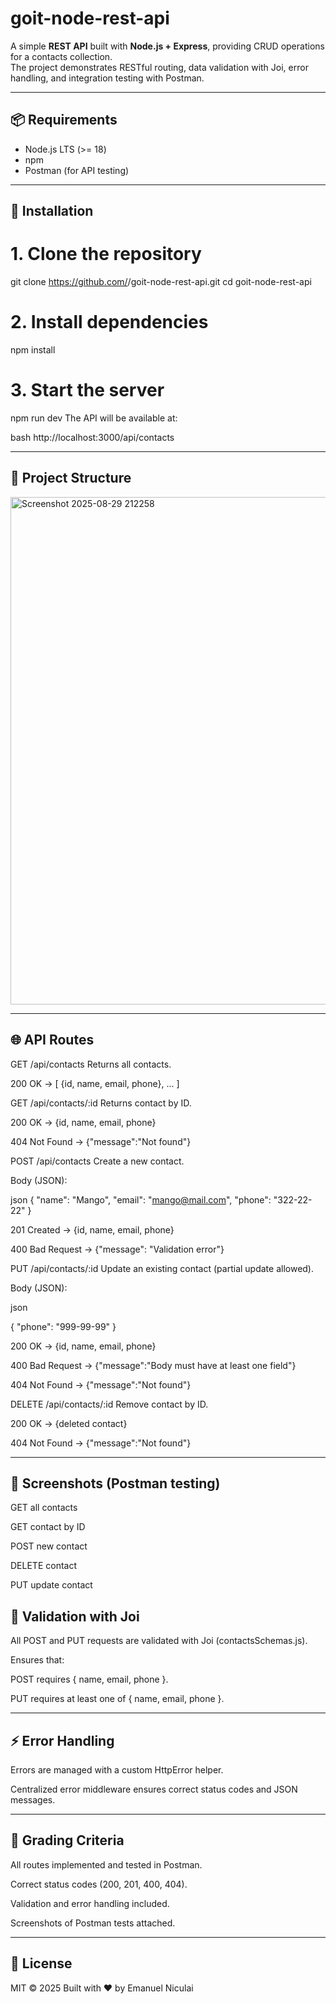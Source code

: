 # goit-node-rest-api

A simple **REST API** built with **Node.js + Express**, providing CRUD operations for a contacts collection.  
The project demonstrates RESTful routing, data validation with Joi, error handling, and integration testing with Postman.  

---

## 📦 Requirements
- Node.js LTS (>= 18)
- npm
- Postman (for API testing)

---

## 🚀 Installation


# 1. Clone the repository
git clone https://github.com/<your-username>/goit-node-rest-api.git
cd goit-node-rest-api

# 2. Install dependencies
npm install

# 3. Start the server
npm run dev
The API will be available at:

bash
http://localhost:3000/api/contacts


---


## 📂 Project Structure

<img width="1367" height="812" alt="Screenshot 2025-08-29 212258" src="https://github.com/user-attachments/assets/baab7742-acab-4441-9742-b4d05bd55366" />



---


## 🌐 API Routes
GET /api/contacts
Returns all contacts.

200 OK → [ {id, name, email, phone}, ... ]

GET /api/contacts/:id
Returns contact by ID.

200 OK → {id, name, email, phone}

404 Not Found → {"message":"Not found"}

POST /api/contacts
Create a new contact.

Body (JSON):



json
{
  "name": "Mango",
  "email": "mango@mail.com",
  "phone": "322-22-22"
}


201 Created → {id, name, email, phone}

400 Bad Request → {"message": "Validation error"}

PUT /api/contacts/:id
Update an existing contact (partial update allowed).

Body (JSON):

json

{
  "phone": "999-99-99"
}


200 OK → {id, name, email, phone}

400 Bad Request → {"message":"Body must have at least one field"}

404 Not Found → {"message":"Not found"}

DELETE /api/contacts/:id
Remove contact by ID.

200 OK → {deleted contact}

404 Not Found → {"message":"Not found"}



---


## 📸 Screenshots (Postman testing)
GET all contacts

GET contact by ID

POST new contact

DELETE contact

PUT update contact




## 📡 Validation with Joi
All POST and PUT requests are validated with Joi (contactsSchemas.js).

Ensures that:

POST requires { name, email, phone }.

PUT requires at least one of { name, email, phone }.


---


## ⚡ Error Handling
Errors are managed with a custom HttpError helper.

Centralized error middleware ensures correct status codes and JSON messages.


---


## 📖 Grading Criteria
All routes implemented and tested in Postman.

Correct status codes (200, 201, 400, 404).

Validation and error handling included.

Screenshots of Postman tests attached.




---


## 📝 License
MIT © 2025
Built with ❤️ by Emanuel Niculai
